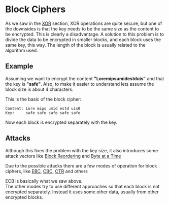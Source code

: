 # Block Ciphers

As we saw in the [XOR](xor) section, XOR operations are quite secure, but one of the downsides is that the key needs to be the same size as the content to be encrypted. This is clearly a disadvantage.
A solution to this problem is to divide the data to be encrypted in smaller blocks, and each block uses the same key, this way. The length of the block is usually related to the algorithm used.

## Example

Assuming we want to encrypt the content **"Loremipsumidestduis"** and that the key is **"safe"**. Also, to make it easier to understand lets assume the block size is about 4 characters.

This is the basic of the block cipher:

```plaintext
Content: Lore mips umid estd uis0
Key:     safe safe safe safe safe
```

Now each block is encrypted separately with the key.

## Attacks

Although this fixes the problem with the key size, it also introduces some attack vectors like [Block Reordering](block-reordering) and [Byte at a Time](byte-at-a-time)

Due to the possible attacks there are a few modes of operation for block ciphers, like [EBC](https://en.wikipedia.org/wiki/Block_cipher_mode_of_operation#Electronic_codebook_(ECB)), [CBC](https://en.wikipedia.org/wiki/Block_cipher_mode_of_operation#Cipher_block_chaining_(CBC)), [CTR](https://en.wikipedia.org/wiki/Block_cipher_mode_of_operation#Counter_(CTR)) and others

ECB is basically what we saw above.  
The other modes try to use different approaches so that each block is not encrypted separately. Instead it uses some other data, usually from other encrypted blocks.
